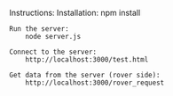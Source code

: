 Instructions:
    Installation:
        npm install

    Run the server:
        node server.js

    Connect to the server:
        http://localhost:3000/test.html

    Get data from the server (rover side):
        http://localhost:3000/rover_request

